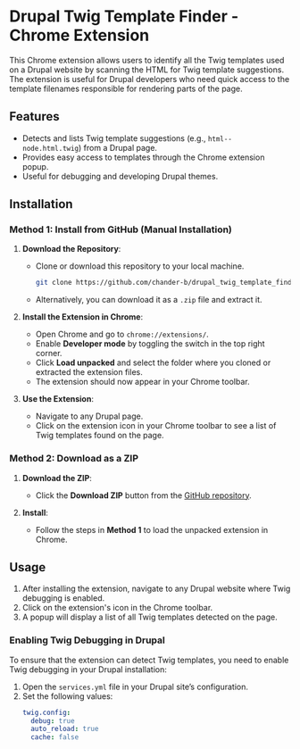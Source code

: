 # Drupal Twig Template Finder - Chrome Extension

This Chrome extension allows users to identify all the Twig templates used on a Drupal website by scanning the HTML for Twig template suggestions. The extension is useful for Drupal developers who need quick access to the template filenames responsible for rendering parts of the page.

## Features
- Detects and lists Twig template suggestions (e.g., `html--node.html.twig`) from a Drupal page.
- Provides easy access to templates through the Chrome extension popup.
- Useful for debugging and developing Drupal themes.

## Installation

### Method 1: Install from GitHub (Manual Installation)

1. **Download the Repository**:
   - Clone or download this repository to your local machine.
     ```bash
     git clone https://github.com/chander-b/drupal_twig_template_finder.git
     ```
   - Alternatively, you can download it as a `.zip` file and extract it.

2. **Install the Extension in Chrome**:
   - Open Chrome and go to `chrome://extensions/`.
   - Enable **Developer mode** by toggling the switch in the top right corner.
   - Click **Load unpacked** and select the folder where you cloned or extracted the extension files.
   - The extension should now appear in your Chrome toolbar.

3. **Use the Extension**:
   - Navigate to any Drupal page.
   - Click on the extension icon in your Chrome toolbar to see a list of Twig templates found on the page.

### Method 2: Download as a ZIP

1. **Download the ZIP**:
   - Click the **Download ZIP** button from the [GitHub repository](https://github.com/chander-b/drupal_twig_template_finder).

2. **Install**:
   - Follow the steps in **Method 1** to load the unpacked extension in Chrome.

## Usage

1. After installing the extension, navigate to any Drupal website where Twig debugging is enabled.
2. Click on the extension's icon in the Chrome toolbar.
3. A popup will display a list of all Twig templates detected on the page.

### Enabling Twig Debugging in Drupal

To ensure that the extension can detect Twig templates, you need to enable Twig debugging in your Drupal installation:

1. Open the `services.yml` file in your Drupal site’s configuration.
2. Set the following values:
   ```yaml
   twig.config:
     debug: true
     auto_reload: true
     cache: false
